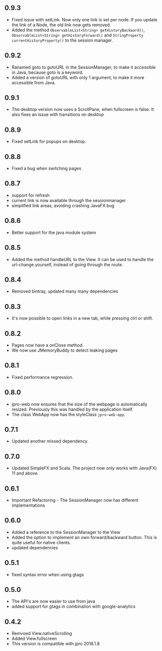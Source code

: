 ## 0.9.3
* Fixed issue with setLink. Now only one link is set per node. If you update the link of a Node, the old link now gets removed.
* Added the method `ObservableList<String> getHistoryBackward()`, `ObservableList<String> getHistoryForward()` and `StringProperty currentHistoryProperty()` to the session manager.

## 0.9.2
* Ranamed goto to gotoURL in the SessionManager, to make it accessible in Java, because goto is a keyword.
* Added a version of gotoURL with only 1 argument, to make it more accessible from Java.

## 0.9.1
* The desktop version now uses a ScrollPane, when fullscreen is false.
 It also fixes an issue with transitions on desktop
## 0.8.9
* Fixed setLink for popups on desktop.
## 0.8.8
 * Fixed a bug when switching pages

## 0.8.7
* support for refresh
* current link is now available through the sessionmanager
* simplified link areas, avoiding crashing JavaFX bug

## 0.8.6
* Better support for the java module system
## 0.8.5
* Added the method handleURL to the View.
It can be used to handle the url-change yourself, instead of going through the route.
## 0.8.4
 * Removed bintray, updated many many dependencies
## 0.8.3
 * It's now possible to open links in a new tab, while pressing ctrl or shift.
## 0.8.2
 * Pages now have a onClose method.
 * We now use JMemoryBuddy to detect leaking pages

## 0.8.1
 * Fixed performance regression.

## 0.8.0
 * jpro-web now ensures that the size of the webpage is automatically resized. 
   Previously this was handled by the application itself.
 * The class WebApp now has the styleClass `jpro-web-app`. 
## 0.7.1
 * Updated another missed dependency.
## 0.7.0
 * Updated SimpleFX and Scala. The project now only works with Java(FX) 11 and above.
 
## 0.6.1
 * Important Refactoring - The SessionManager now has different implementations

## 0.6.0
 * Added a reference to the SessionManager to the View
 * Added the option to implement an own forward/backward button. 
 This is quite useful for native clients.
 * updated dependencies

## 0.5.1
 * fixed syntax error when using gtags

## 0.5.0
 * The API's are now easier to use from java
 * added support for gtags in combination with google-analytics

## 0.4.2
 * Remvoed View.nativeScrolling
 * Added View.fullscreen
 * This version is compatible with jpro 2018.1.8